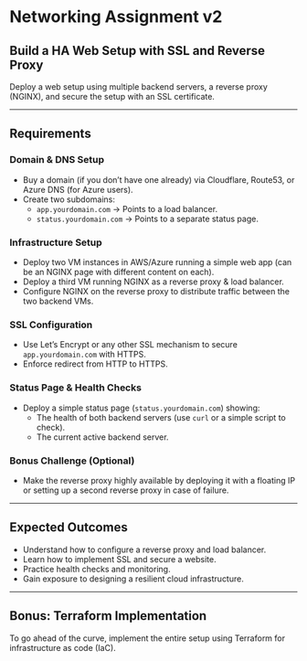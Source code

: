 # Networking Assignment v2

## Build a HA Web Setup with SSL and Reverse Proxy

Deploy a web setup using multiple backend servers, a reverse proxy (NGINX), and secure the setup with an SSL certificate.

---

## Requirements

### Domain & DNS Setup
- Buy a domain (if you don’t have one already) via Cloudflare, Route53, or Azure DNS (for Azure users).
- Create two subdomains:
  - `app.yourdomain.com` → Points to a load balancer.
  - `status.yourdomain.com` → Points to a separate status page.

### Infrastructure Setup
- Deploy two VM instances in AWS/Azure running a simple web app (can be an NGINX page with different content on each).
- Deploy a third VM running NGINX as a reverse proxy & load balancer.
- Configure NGINX on the reverse proxy to distribute traffic between the two backend VMs.

### SSL Configuration
- Use Let’s Encrypt or any other SSL mechanism to secure `app.yourdomain.com` with HTTPS.
- Enforce redirect from HTTP to HTTPS.

### Status Page & Health Checks
- Deploy a simple status page (`status.yourdomain.com`) showing:
  - The health of both backend servers (use `curl` or a simple script to check).
  - The current active backend server.

### Bonus Challenge (Optional)
- Make the reverse proxy highly available by deploying it with a floating IP or setting up a second reverse proxy in case of failure.

---

## Expected Outcomes
- Understand how to configure a reverse proxy and load balancer.
- Learn how to implement SSL and secure a website.
- Practice health checks and monitoring.
- Gain exposure to designing a resilient cloud infrastructure.

---

## Bonus: Terraform Implementation
To go ahead of the curve, implement the entire setup using Terraform for infrastructure as code (IaC).
